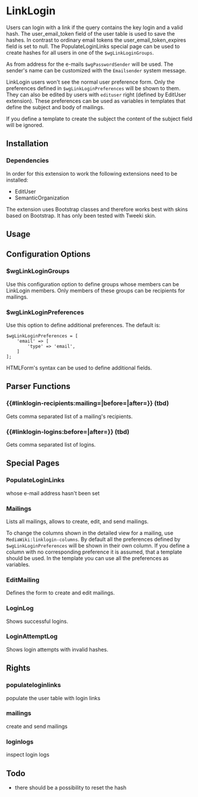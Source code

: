 # LinkLogin

Users can login with a link if the query contains the key login and a valid hash. The user_email_token field of the user table is used to save the hashes. In contrast to ordinary email tokens the user_email_token_expires field is set to null. The PopulateLoginLinks special page can be used to create hashes for all users in one of the `$wgLinkLoginGroups`.

As from address for the e-mails `$wgPasswordSender` will be used. The sender's name can be customized with the `Emailsender` system message.

LinkLogin users won't see the normal user preference form. Only the preferences defined in `$wgLinkLoginPreferences` will be shown to them. They can also be edited by users with `edituser` right (defined by EditUser extension). These preferences can be used as variables in templates that define the subject and body of mailings.


If you define a template to create the subject the content of the subject field will be ignored.

## Installation

### Dependencies

In order for this extension to work the following extensions need to be installed:
* EditUser
* SemanticOrganization

The extension uses Bootstrap classes and therefore works best with skins based on Bootstrap. It has only been tested with Tweeki skin.


## Usage


## Configuration Options

### $wgLinkLoginGroups

Use this configuration option to define groups whose members can be LinkLogin members. Only members of these groups can be recipients for mailings.

### $wgLinkLoginPreferences

Use this option to define additional preferences. The default is:

```
$wgLinkLoginPreferences = [
	'email' => [
		'type' => 'email',
	]
];
```

HTMLForm's syntax can be used to define additional fields.


## Parser Functions

### {{#linklogin-recipients:mailing=|before=|after=}} (tbd)

Gets comma separated list of a mailing's recipients.

### {{#linklogin-logins:before=|after=}} (tbd)

Gets comma separated list of logins.


## Special Pages 

### PopulateLoginLinks

whose e-mail address hasn't been set

### Mailings

Lists all mailings, allows to create, edit, and send mailings.

To change the columns shown in the detailed view for a mailing, use `MediaWiki:linklogin-columns`. By default all the preferences defined by `$wgLinkLoginPreferences` will be shown in their own column. If you define a column with no corresponding preference it is assumed, that a template should be used. In the template you can use all the preferences as variables.

### EditMailing

Defines the form to create and edit mailings.

### LoginLog

Shows successful logins.

### LoginAttemptLog

Shows login attempts with invalid hashes.


## Rights

### populateloginlinks

populate the user table with login links

### mailings

create and send mailings

### loginlogs

inspect login logs


## Todo

* there should be a possibility to reset the hash
